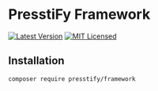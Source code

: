 # PresstiFy Framework

[![Latest Version](https://img.shields.io/badge/release-2.0.374-blue?style=for-the-badge)](https://svn.tigreblanc.fr/presstify/framework/tags/2.0.374)
[![MIT Licensed](https://img.shields.io/badge/license-MIT-green?style=for-the-badge)](LICENSE.md)

## Installation

```bash
composer require presstify/framework
```
